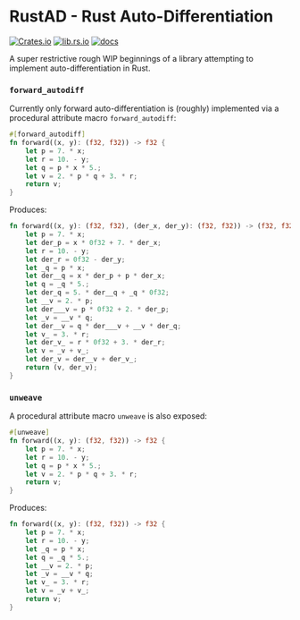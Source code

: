 # RustAD - Rust Auto-Differentiation

[![Crates.io](https://img.shields.io/crates/v/rust-ad)](https://crates.io/crates/rust-ad)
[![lib.rs.io](https://img.shields.io/crates/v/rust-ad?color=blue&label=lib.rs)](https://lib.rs/crates/rust-ad)
[![docs](https://img.shields.io/crates/v/rust-ad?color=yellow&label=docs)](https://docs.rs/rust-ad)

A super restrictive rough WIP beginnings of a library attempting to implement auto-differentiation in Rust.
  
### `forward_autodiff`

Currently only forward auto-differentiation is (roughly) implemented via a procedural attribute macro `forward_autodiff`:
```rust
#[forward_autodiff]
fn forward((x, y): (f32, f32)) -> f32 {
    let p = 7. * x;
    let r = 10. - y;
    let q = p * x * 5.;
    let v = 2. * p * q + 3. * r;
    return v;
}
```

Produces:
```rust
fn forward((x, y): (f32, f32), (der_x, der_y): (f32, f32)) -> (f32, f32) {
    let p = 7. * x;
    let der_p = x * 0f32 + 7. * der_x;
    let r = 10. - y;
    let der_r = 0f32 - der_y;
    let _q = p * x;
    let der__q = x * der_p + p * der_x;
    let q = _q * 5.;
    let der_q = 5. * der__q + _q * 0f32;
    let __v = 2. * p;
    let der___v = p * 0f32 + 2. * der_p;
    let _v = __v * q;
    let der__v = q * der___v + __v * der_q;
    let v_ = 3. * r;
    let der_v_ = r * 0f32 + 3. * der_r;
    let v = _v + v_;
    let der_v = der__v + der_v_;
    return (v, der_v);
}
```
### `unweave`

A procedural attribute macro `unweave` is also exposed:

```rust
#[unweave]
fn forward((x, y): (f32, f32)) -> f32 {
    let p = 7. * x;
    let r = 10. - y;
    let q = p * x * 5.;
    let v = 2. * p * q + 3. * r;
    return v;
}
```
Produces:
```rust
fn forward((x, y): (f32, f32)) -> f32 {
    let p = 7. * x;
    let r = 10. - y;
    let _q = p * x;
    let q = _q * 5.;
    let __v = 2. * p;
    let _v = __v * q;
    let v_ = 3. * r;
    let v = _v + v_;
    return v;
}
```

